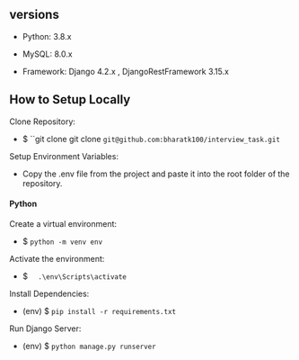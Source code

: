 ## versions

- Python: 3.8.x

- MySQL: 8.0.x

- Framework: Django 4.2.x , DjangoRestFramework 3.15.x


## How to Setup Locally

Clone Repository:

- $ ``git clone git clone `git@github.com:bharatk100/interview_task.git`

Setup Environment Variables:

- Copy the .env file from the project and paste it into the root folder of the repository.

#### Python
Create a virtual environment:

- $ ``python -m venv env``

Activate the environment:

- $ ``  .\env\Scripts\activate``

Install Dependencies:

- (env) $ ``pip install -r requirements.txt``

Run Django Server:

- (env) $ ``python manage.py runserver``
